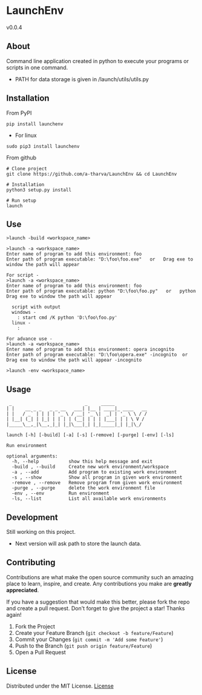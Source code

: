 # LaunchEnv
v0.0.4

## About
Command line application created in python to execute your programs or scripts in one command. <br> 
- PATH for data storage is given in /launch/utils/utils.py 

## Installation
From PyPI
```
pip install launchenv
```
- For linux
```
sudo pip3 install launchenv
```

From github
```
# Clone project
git clone https://github.com/a-tharva/LaunchEnv && cd LaunchEnv

# Installation
python3 setup.py install

# Run setup
launch
```
## Use
```
>launch -build <workspace_name>
  
>launch -a <workspace_name>
Enter name of program to add this environment: foo
Enter path of program executable: "D:\foo\foo.exe"   or   Drag exe to window the path will appear

For script -
>launch -a <workspace_name>
Enter name of program to add this environment: foo
Enter path of program executable: python "D:\foo\foo.py"   or   python Drag exe to window the path will appear
  
  script with output
  windows - 
    : start cmd /K python 'D:\foo\foo.py'
  linux - 
    : 
  
For advance use -
>launch -a <workspace_name>
Enter name of program to add this environment: opera incognito
Enter path of program executable: "D:\foo\opera.exe" -incognito  or   Drag exe to window the path will appear -incognito
  
>launch -env <workspace_name>
```

## Usage
```
 _                           _     _____
| |    __ _ _   _ _ __   ___| |__ | ____|_ ____   __
| |   / _` | | | | '_ \ / __| '_ \|  _| | '_ \ \ / /
| |__| (_| | |_| | | | | (__| | | | |___| | | \ V /
|_____\__,_|\__,_|_| |_|\___|_| |_|_____|_| |_|\_/

launch [-h] [-build] [-a] [-s] [-remove] [-purge] [-env] [-ls]

Run environment

optional arguments:
  -h, --help           show this help message and exit
  -build , --build     Create new work environment/workspace
  -a , --add           Add program to existing work environment
  -s , --show          Show all program in given work environment
  -remove , --remove   Remove program from given work environment
  -purge , --purge     delete the work environment file
  -env , --env         Run environment
  -ls, --list          List all available work environments
```

## Development
Still working on this project.<br>
- Next version will ask path to store the launch data.<br> 
<!-- -->

## Contributing

Contributions are what make the open source community such an amazing place to learn, inspire, and create. Any contributions you make are **greatly appreciated**.

If you have a suggestion that would make this better, please fork the repo and create a pull request.
Don't forget to give the project a star! Thanks again!

1. Fork the Project
2. Create your Feature Branch (`git checkout -b feature/Feature`)
3. Commit your Changes (`git commit -m 'Add some Feature'`)
4. Push to the Branch (`git push origin feature/Feature`)
5. Open a Pull Request


## License
Distributed under the MIT License. [License](https://github.com/a-tharva/LaunchEnv/blob/master/LICENSE)
